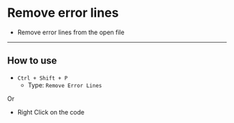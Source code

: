 # Remove error lines

- Remove error lines from the open file

---

## How to use

- `Ctrl + Shift + P`
  - Type: `Remove Error Lines`

Or

- Right Click on the code
